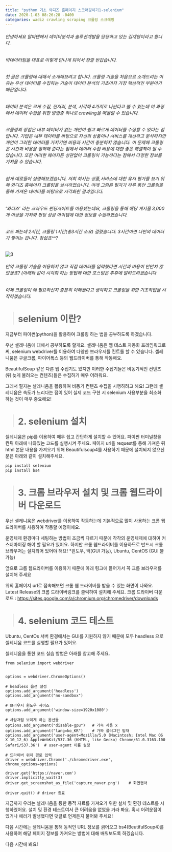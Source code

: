 ```yaml
---
title: "python 기초 와디즈 홈페이지 스크래핑하기1-selenium"
date: 2020-1-03 08:26:28 -0400
categories: wadiz crawling scraping 크롤링 스크래핑 
---
```


###### 안녕하세요 알마덴에서 데이터분석과 솔루션개발을 담당하고 있는 김재영이라고 합니다. 
###### 빅데이터팀을 대표로 이렇게 만나게 되어서 정말 반갑습니다. 
###### 첫 글은 크롤링에 대해서 소개해보려고 합니다. 크롤링 기술을 처음으로 소개드리는 이유는 우선 데이터를 수집하는 기술이 데이터 분석의 기초이자 가장 핵심적인 부분이기 때문입니다. 
###### 데이터 분석은 크게 수집, 전처리, 분석, 시각화 4가지로 나뉜다고 볼 수 있는데 이 과정에서 데이터 수집을 위한 방법중 하나로 crawling을 떠올릴 수 있습니다.
###### 크롤링의 장점은 내부 데이터가 없는 개인이 쉽고 빠르게 데이터를 수집할 수 있다는 점입니다. 기업은 내부 데이터를 바탕으로 자신의 상품이나 서비스를 개선하고 분석하지만 개인이 그러한 데이터를 가지기엔 비용과 시간이 충분하지 않습니다. 이 문제에 크롤링은 시간과 비용을 절약해 준다는 점에서 데이터 수집 비용에 대한 좋은 해결책이 될 수 있습니다. 또한 어떠한 페이지든 상관없이 크롤링이 가능하다는 점에서 다양한 정보를 가져올 수 있습니다. 
###### 쉽게 예로들어 설명해보겠습니다. 저희 회사는 상품,서비스에 대한 유저 평가를 보기 위해 와디즈 홈페이지 크롤링을 실시하였습니다. 아래 그림은 필자가 하루 동안 크롤링을 통해 가져온 데이터를 바탕으로 시각화한 결과입니다. 
###### ‘와디즈’ 라는 크라우드 펀딩사이트를 이용했는데요, 크롤링을 통해 해당 게시물 3,000개 이상을 가져와 펀딩 성공 아이템에 대한 정보를 수집하였습니다. 
###### 코드 짜는데 2시간, 크롤링 1시간(총3시간 소요) 걸렸습니다. 3시간이면 나만의 데이터가 쌓이는 겁니다. 참쉽죠^^? 

![3](https://user-images.githubusercontent.com/59075490/71806503-5235ff00-30ac-11ea-9ec5-f9ac08dfc618.png)
###### 만약 크롤링 기술을 이용하지 않고 직접 데이터를 입력했다면 시간과 비용이 만만치 않았겠죠? (아래와 같이 시각화 하는 방법에 대한 포스팅은 추후에 알려드리겠습니다
###### 이제 크롤링이 왜 필요하신지 충분히 이해됐다고 생각하고 크롤링을 위한 기초작업을 시작하겠습니다. 


># selenium 이란?

지금부터 파이썬(python)을 활용하여 크롤링 하는 법을 공부하도록 하겠습니다.

우선 셀레니움에 대해서 공부하도록 할게요. 셀레니움은 웹 테스트 자동화 프레임워크로써, selenium webdriver를 이용하여 다양한 브라우저를 컨트롤 할 수 있습니다. 셀레니움은 구글크롬, 파이어폭스 등의 웹드라이버를 통해 작동해요.
 
BeautifulSoup 같은 다른 웹 수집기도 있지만 이러한 수집기들은 비동기적인 컨텐츠(뒤 늦게 불려오는 컨텐츠)들은 수집하기 매우 어려워요. 

그래서 필자는 셀레니움을 활용하여 비동기 컨텐츠 수집을 시행하려고 해요! 그런데 셀레니움은 속도가 느리다는 점이 있어 실제 코드 구현 시 selenium 사용부분을 최소화 하는 것이 매우 중요해요!

># 2. selenium 설치

셀레니움은 pip를 이용하여 매우 쉽고 간단하게 설치할 수 있어요. 파이썬 터미널창을 켠뒤 아래에 나와있는 코드를 실행시켜 주세요. 
페이지 url을 request를 통해 가져온 뒤 html 본문 내용을 가져오기 위해 Beautifulsoup4를 사용하기 때문에 설치되지 않으신 분은 아래와 같이 설치해주세요.

``` python
pip install selenium
pip install bs4
```


># 3. 크롬 브라우저 설치 및 크롬 웹드라이버 다운로드


 우선 셀레니움은 webdriver를 이용하여 작동하는데 기본적으로 많이 사용하는 크롬 웹드라이버를 사용하여 작동할 예정이에요.

 운영체제 환경마다 세팅하는 방법이 조금씩 다르기 때문에 각각의 운영체제에 대하여 커스터마이징 해야 할 필요가 있어요. 하지만 크롬 웹드라이버를 이용하므로 반드시 크롬 브라우저는 설치되어 있어야 해요! *윈도우, 맥(GUI 가능), Ubuntu, CentOS (GUI 불가능)

앞으로 크롬 웹드라이버를 이용하기 때문에 아래 링크에 들어가서 꼭 크롬 브라우저를 설치해 주세요

 위의 홈페이지 url로 접속해보면 크롬 웹 드라이버를 받을 수 있는 화면이 나와요. Latest Release의 크롬 드라이버링크를 클릭하여 설치해 주세요.
크롬 드라이버 다운로드 :
https://sites.google.com/a/chromium.org/chromedriver/downloads



># 4. selenium 코드 테스트

Ubuntu, CentOs 서버 환경에서는 GUI를 지원하지 않기 때문에 모두 headless 으로 셀레니움 코드를 실행할 필요가 있어요.

셀레니움을 통한 코드 실습 방법은 아래를 참고해 주세요.

```
from selenium import webdriver


options = webdriver.ChromeOptions()

# headless 옵션 설정
options.add_argument('headless')
options.add_argument("no-sandbox")

# 브라우저 윈도우 사이즈
options.add_argument('window-size=1920x1080')

# 사람처럼 보이게 하는 옵션들
options.add_argument("disable-gpu")   # 가속 사용 x
options.add_argument("lang=ko_KR")    # 가짜 플러그인 탑재
options.add_argument('user-agent=Mozilla/5.0 (Macintosh; Intel Mac OS X 10_12_6) AppleWebKit/537.36 (KHTML, like Gecko) Chrome/61.0.3163.100 Safari/537.36')  # user-agent 이름 설정

# 드라이버 위치 경로 입력
driver = webdriver.Chrome('./chromedriver.exe', chrome_options=options)

driver.get('https://naver.com')
driver.implicitly_wait(3)
driver.get_screenshot_as_file('capture_naver.png')    # 화면캡처

driver.quit() # driver 종료
```
지금까지 우리는 셀레니움을 통한 동적 자료를 가져오기 위한 설치 및 환경 테스트를 시행하였어요. 설치 및 환경 테스트여서 큰 어려움을 없었을 거라 봐요. 혹시 어려운점이 있거나 에러가 발생했다면 댓글로 언제든지 물어봐 주세요!

다음 시간에는 셀레니움을 통해 동적인 URL 정보를 긁어오고 bs4(BeutifulSoup4)를 사용하여 해당 페이지 정보를 가져오는 방법에 대해 배워보도록 하겠습니다.

다음 시간에 봬요!





<!-- Check out the [Jekyll docs][jekyll-docs] for more info on how to get the most out of Jekyll. File all bugs/feature requests at [Jekyll’s GitHub repo][jekyll-gh]. If you have questions, you can ask them on [Jekyll Talk][jekyll-talk].

[jekyll-docs]: https://jekyllrb.com/docs/home
[jekyll-gh]:   https://github.com/jekyll/jekyll
[jekyll-talk]: https://talk.jekyllrb.com/ -->
